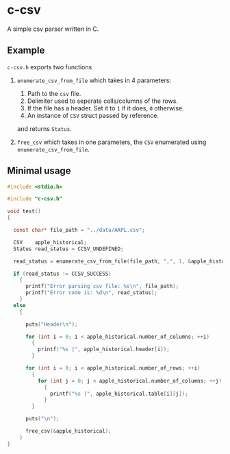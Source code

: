 # c-csv

A simple csv parser written in C.

## Example

`c-csv.h` exports two functions

1. `enumerate_csv_from_file` which takes in 4 parameters:
   1. Path to the `csv` file.
   2. Delimiter used to seperate cells/columns of the rows.
   3. If the file has a header. Set it to `1` if it does, `0` otherwise.
   4. An instance of `CSV` struct passed by reference.

   and returns `Status`.

2. `free_csv` which takes in one parameters, the `CSV` enumerated using `enumerate_csv_from_file`.

## Minimal usage
```c
#include <stdio.h>

#include "c-csv.h"

void test()
{

  const char* file_path = "../data/AAPL.csv";

  CSV    apple_historical;
  Status read_status = CCSV_UNDEFINED;

  read_status = enumerate_csv_from_file(file_path, ",", 1, &apple_historical);

  if (read_status != CCSV_SUCCESS)
    {
      printf("Error parsing csv file: %s\n", file_path);
      printf("Error code is: %d\n", read_status);
    }
  else
    {

      puts("Header\n");

      for (int i = 0; i < apple_historical.number_of_columns; ++i)
        {
          printf("%s |", apple_historical.header[i]);
        }

      for (int i = 0; i < apple_historical.number_of_rows; ++i)
        {
          for (int j = 0; j < apple_historical.number_of_columns; ++j)
            {
              printf("%s |", apple_historical.table[i][j]);
            }
        }

      puts("\n");

      free_csv(&apple_historical);
    }
}
```
